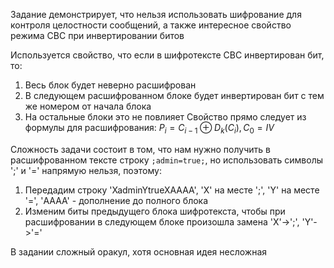 Задание демонстрирует, что нельзя использовать шифрование для контроля целостности сообщений, а также интересное свойство режима CBC при инвертировании битов


Используется свойство, что если в шифротексте CBC инвертирован бит, то:
1. Весь блок будет неверно расшифрован
2. В следующем расшифрованном блоке будет инвертирован бит с тем же номером от начала блока
3. На остальные блоки это не повлияет
Свойство прямо следует из формулы для расшифрования: $P_i = C_{i - 1} \oplus D_k(C_i), C_0 = IV$  

Сложность задачи состоит в том, что нам нужно получить в расшифрованном тексте строку `;admin=true;`, но использовать символы ';' и '=' напрямую нельзя, поэтому:
1. Передадим строку 'XadminYtrueXAAAA', 'X' на месте ';', 'Y' на месте '=', 'AAAA' - дополнение до полного блока
2. Изменим биты предыдущего блока шифротекста, чтобы при расшифровании в следующем блоке произошла замена 'X'->';', 'Y'->'='


В задании сложный оракул, хотя основная идея несложная


